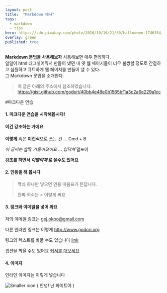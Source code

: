 ```yaml
---
layout: post
title:  "Markdown 예시"
tags:
  - markdown
  - tips
hero: https://cdn.pixabay.com/photo/2016/10/16/21/30/halloween-1746354_960_720.jpg
overlay: green
published: true
---
```

**Markdown 문법을 사용해보자**
사용해보면 매우 편리하다.<br>
일일이 html 태그넣어줘서 만들어 냈던 내 옛 웹 페이지들이 너무 불쌍할 정도로 간결하고 심플하고 큐트하게 웹 페이지를 만들어 낼 수 있다.<br>
그 Markdown 문법을 소개한다.<br>
<!--break-->

> 이 글은 아래의 주소에서 참조하였습니다.
> https://gist.github.com/godori/40bb4e48e0b1565bf1a3c2a6e229a1cc

#마크다운 연습

#### 1. 마크다운 연습을 시작해봅시다!

#### 이건 강조하는 거예요
**이렇게** 혹은 __이런식으로__ 쓰는 건 ... Cmd + B

*이 글씨는* 살짝 _기울어졌어요_ ... _입닥쳐_ 말포이


**강조를 하면서 _이탤릭체_ 로 쓸수도 있어요**

#### 2. 인용을 해 봅시다
> 꺽쇠 하나만 넣으면 인용 따옴표가 뜬답니다.
> 
> 진짜 꺽쇠는 &gt; 이렇게 써요

#### 3. 링크와 이메일을 넣어 봐요

저의 이메일 링크는 <gej.okpo@gmail.com>

다른 인라인 링크는 이렇게 <http://www.godori.org>

링크의 텍스트를 바꿀 수도 있습니다 [link](http://www.godori.org)

캡션을 띄울 수도 있어요 [커서를 대보세요](http://www.godori.org "설명이 뜨죠")

#### 4. 이미지
인라인 이미지는 이렇게 넣습니다 

![Smaller icon](https://pbs.twimg.com/media/CjpY78aVEAACwC6.jpg)  { 안녕! 난 화이트야 )

